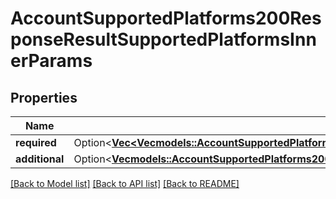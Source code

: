 # AccountSupportedPlatforms200ResponseResultSupportedPlatformsInnerParams

## Properties

Name | Type | Description | Notes
------------ | ------------- | ------------- | -------------
**required** | Option<[**Vec<Vec<models::AccountSupportedPlatforms200ResponseResultSupportedPlatformsInnerParamsRequiredInnerInner>>**](Vec.md)> |  | [optional]
**additional** | Option<[**Vec<models::AccountSupportedPlatforms200ResponseResultSupportedPlatformsInnerParamsRequiredInnerInner>**](AccountSupportedPlatforms_200_response_result_supported_platforms_inner_params_required_inner_inner.md)> |  | [optional]

[[Back to Model list]](../README.md#documentation-for-models) [[Back to API list]](../README.md#documentation-for-api-endpoints) [[Back to README]](../README.md)


